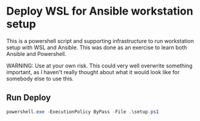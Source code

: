 # Deploy WSL for Ansible workstation setup

This is a powershell script and supporting infrastructure to run workstation
setup with WSL and Ansible. This was done as an exercise to learn both
Ansible and Powershell.

WARNING: Use at your own risk. This could very well overwrite something
important, as I haven't really thought about what it would look like for
somebody else to use this.

## Run Deploy
```powershell
powershell.exe -ExecutionPolicy ByPass -File .\setup.ps1
```
